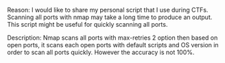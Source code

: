 Reason:
I would like to share my personal script that I use during CTFs. Scanning all ports with nmap may take a long time to produce an output. This script might be useful for quickly scanning all ports.


Description:
Nmap scans all ports with max-retries 2 option then based on open ports, it scans each open ports with default scripts and OS version in order to scan all ports quickly. However the accuracy is not 100%.

